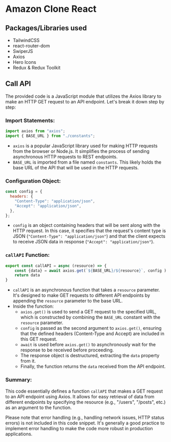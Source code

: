 # Amazon Clone React

## Packages/Libraries used

- TailwindCSS
- react-router-dom
- SwiperJS
- Axios
- Hero Icons
- Redux & Redux Toolkit

## Call API

The provided code is a JavaScript module that utilizes the Axios library to make an HTTP GET request to an API endpoint. Let's break it down step by step:

### Import Statements:
```javascript
import axios from "axios";
import { BASE_URL } from "./constants";
```
- `axios` is a popular JavaScript library used for making HTTP requests from the browser or Node.js. It simplifies the process of sending asynchronous HTTP requests to REST endpoints.
- `BASE_URL` is imported from a file named `constants`. This likely holds the base URL of the API that will be used in the HTTP requests.

### Configuration Object:
```javascript
const config = {
  headers: {
    "Content-Type": "application/json",
    "Accept": "application/json",
  },
};
```
- `config` is an object containing headers that will be sent along with the HTTP request. In this case, it specifies that the request's content type is JSON (`"Content-Type": "application/json"`) and that the client expects to receive JSON data in response (`"Accept": "application/json"`).

### `callAPI` Function:
```javascript
export const callAPI = async (resource) => {
    const {data} = await axios.get(`${BASE_URL}/${resource}`, config )
    return data
}
```
- `callAPI` is an asynchronous function that takes a `resource` parameter. It's designed to make GET requests to different API endpoints by appending the `resource` parameter to the base URL.
- Inside the function:
  - `axios.get()` is used to send a GET request to the specified URL, which is constructed by combining the `BASE_URL` constant with the `resource` parameter.
  - `config` is passed as the second argument to `axios.get()`, ensuring that the defined headers (Content-Type and Accept) are included in this GET request.
  - `await` is used before `axios.get()` to asynchronously wait for the response to be received before proceeding.
  - The response object is destructured, extracting the `data` property from it.
  - Finally, the function returns the `data` received from the API endpoint.

### Summary:
This code essentially defines a function `callAPI` that makes a GET request to an API endpoint using Axios. It allows for easy retrieval of data from different endpoints by specifying the resource (e.g., "/users", "/posts", etc.) as an argument to the function.

Please note that error handling (e.g., handling network issues, HTTP status errors) is not included in this code snippet. It's generally a good practice to implement error handling to make the code more robust in production applications.



